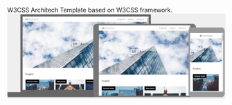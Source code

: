 W3CSS Architech Template based on  W3CSS framework.
![screenshot](images/w3css-architech-screenshot.jpg)
